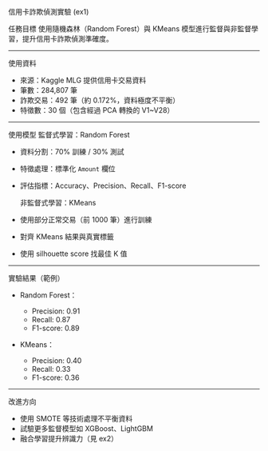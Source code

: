 信用卡詐欺偵測實驗 (ex1)

任務目標
使用隨機森林（Random Forest）與 KMeans 模型進行監督與非監督學習，提升信用卡詐欺偵測準確度。

---

使用資料
- 來源：Kaggle MLG 提供信用卡交易資料
- 筆數：284,807 筆
- 詐欺交易：492 筆（約 0.172%，資料極度不平衡）
- 特徵數：30 個（包含經過 PCA 轉換的 V1~V28）

---

使用模型
   監督式學習：Random Forest
- 資料分割：70% 訓練 / 30% 測試
- 特徵處理：標準化 `Amount` 欄位
- 評估指標：Accuracy、Precision、Recall、F1-score

   非監督式學習：KMeans
- 使用部分正常交易（前 1000 筆）進行訓練
- 對齊 KMeans 結果與真實標籤
- 使用 silhouette score 找最佳 K 值

---

實驗結果（範例）
- Random Forest：
  - Precision: 0.91
  - Recall: 0.87
  - F1-score: 0.89

- KMeans：
  - Precision: 0.40
  - Recall: 0.33
  - F1-score: 0.36

---

改進方向
- 使用 SMOTE 等技術處理不平衡資料
- 試驗更多監督模型如 XGBoost、LightGBM
- 融合學習提升辨識力（見 ex2）

